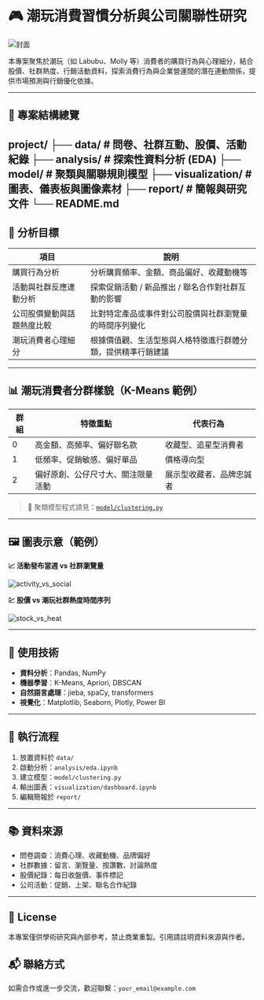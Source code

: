 # 🎮 潮玩消費習慣分析與公司關聯性研究

![封面](assets/banner-toy.png)

本專案聚焦於潮玩（如 Labubu、Molly 等）消費者的購買行為與心理細分，結合股價、社群熱度、行銷活動資料，探索消費行為與企業營運間的潛在連動關係，提供市場預測與行銷優化依據。

---

## 📁 專案結構總覽
project/
├── data/ # 問卷、社群互動、股價、活動紀錄
├── analysis/ # 探索性資料分析 (EDA)
├── model/ # 聚類與關聯規則模型
├── visualization/ # 圖表、儀表板與圖像素材
├── report/ # 簡報與研究文件
└── README.md
---

## 🎯 分析目標

| 項目                         | 說明                                                                 |
|------------------------------|----------------------------------------------------------------------|
| 購買行為分析                  | 分析購買頻率、金額、商品偏好、收藏動機等                                             |
| 活動與社群反應連動分析        | 探索促銷活動 / 新品推出 / 聯名合作對社群互動的影響                                      |
| 公司股價變動與話題熱度比較    | 比對特定產品或事件對公司股價與社群瀏覽量的時間序列變化                                      |
| 潮玩消費者心理細分            | 根據價值觀、生活型態與人格特徵進行群體分類，提供精準行銷建議                                     |

---

## 📊 潮玩消費者分群樣貌（K-Means 範例）

| 群組 | 特徵重點                         | 代表行為                    |
|------|----------------------------------|-----------------------------|
| 0    | 高金額、高頻率、偏好聯名款        | 收藏型、追星型消費者         |
| 1    | 低頻率、促銷敏感、偏好單品        | 價格導向型                   |
| 2    | 偏好原創、公仔尺寸大、關注限量活動 | 展示型收藏者、品牌忠誠者     |

> 📁 聚類模型程式請見：[`model/clustering.py`](model/clustering.py)

---

## 🖼 圖表示意（範例）

**📈 活動發布當週 vs 社群瀏覽量**

![activity_vs_social](assets/activity_social_trend.png)

**💹 股價 vs 潮玩社群熱度時間序列**

![stock_vs_heat](assets/stock_vs_heat.png)

---

## 🧠 使用技術

- **資料分析**：Pandas, NumPy  
- **機器學習**：K-Means, Apriori, DBSCAN  
- **自然語言處理**：jieba, spaCy, transformers  
- **視覺化**：Matplotlib, Seaborn, Plotly, Power BI  

---

## 🔧 執行流程

1. 放置資料於 `data/`
2. 啟動分析：`analysis/eda.ipynb`
3. 建立模型：`model/clustering.py`
4. 輸出圖表：`visualization/dashboard.ipynb`
5. 編輯簡報於 `report/`

---

## 📚 資料來源

- 問卷調查：消費心理、收藏動機、品牌偏好
- 社群數據：留言、瀏覽量、按讚數、討論熱度
- 股價紀錄：每日收盤價、事件標記
- 公司活動：促銷、上架、聯名合作紀錄

---

## 🧾 License

本專案僅供學術研究與內部參考，禁止商業重製。引用請註明資料來源與作者。

## 📬 聯絡方式

如需合作或進一步交流，歡迎聯繫：`your_email@example.com`

